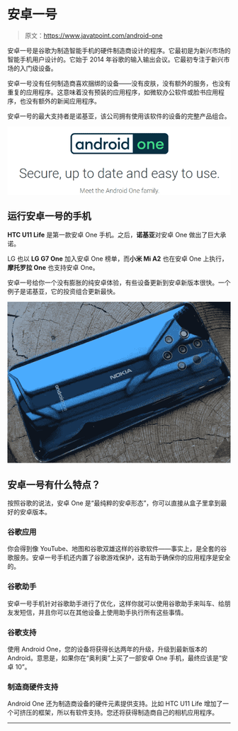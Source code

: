 # 安卓一号

> 原文：<https://www.javatpoint.com/android-one>

安卓一号是谷歌为制造智能手机的硬件制造商设计的程序。它最初是为新兴市场的智能手机用户设计的。它始于 2014 年谷歌的输入输出会议。它最初专注于新兴市场的入门级设备。

安卓一号没有任何制造商喜欢捆绑的设备——没有皮肤，没有额外的服务，也没有重复的应用程序。这意味着没有预装的应用程序，如微软办公软件或脸书应用程序，也没有额外的新闻应用程序。

安卓一号的最大支持者是诺基亚，该公司拥有使用该软件的设备的完整产品组合。

![Android One](img/cff9aaf616498a4e7a09c16d61f3d953.png)

## 运行安卓一号的手机

**HTC U11 Life** 是第一款安卓 One 手机。之后，**诺基亚**对安卓 One 做出了巨大承诺。

LG 也以 **LG G7 One** 加入安卓 One 榜单，而**小米 Mi A2** 也在安卓 One 上执行，**摩托罗拉 One** 也支持安卓 One。

安卓一号给你一个没有膨胀的纯安卓体验，有些设备更新到安卓新版本很快。一个例子是诺基亚，它的投资组合更新最快。

![Android One](img/23454957ff432d47a9732cf1da918944.png)

## 安卓一号有什么特点？

按照谷歌的说法，安卓 One 是“最纯粹的安卓形态”，你可以直接从盒子里拿到最好的安卓版本。

### 谷歌应用

你会得到像 YouTube、地图和谷歌双雄这样的谷歌软件——事实上，是全套的谷歌服务。安卓一号手机还内置了谷歌游戏保护，这有助于确保你的应用程序是安全的。

### 谷歌助手

安卓一号手机针对谷歌助手进行了优化，这样你就可以使用谷歌助手来叫车、给朋友发短信，并且你可以在其他设备上使用助手执行所有这些事情。

### 谷歌支持

使用 Android One，您的设备将获得长达两年的升级，升级到最新版本的 Android。意思是，如果你在“奥利奥”上买了一部安卓 One 手机，最终应该是“安卓 10”。

### 制造商硬件支持

Android One 还为制造商设备的硬件元素提供支持。比如 HTC U11 Life 增加了一个可挤压的框架，所以有软件支持。您还将获得制造商自己的相机应用程序。

* * *